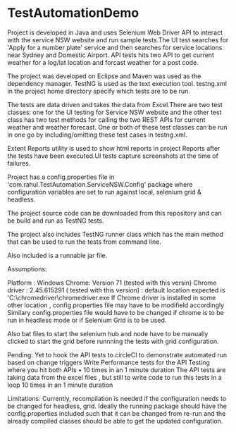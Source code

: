 # TestAutomationDemo


Project is developed in Java and uses Selenium Web Driver API to interact with the service NSW website and run sample tests.The UI test searches for 'Apply for a number plate' service and then searches for service locations near Sydney and Domestic Airport.
API tests hits two API to get current weather for a log/lat location and forcast weather for a post code. 

The project was developed on Eclipse and Maven was used as the dependency manager.
TestNG is used as the text execution tool. testng.xml in the project home directory specify which tests are to be run.

The tests are data driven and takes the data from Excel.There are two test classes: one for the UI testing for Service NSW website and the other test class has two test methods for calling the two REST APIs for current weather and weather forecast.
One or both of these test classes can be run in one go by including/omitting these test cases in testng.xml.


Extent Reports utility is used to show html reports in project Reports after the tests have been executed.UI tests capture screenshots at the time of failures.



Project has a config.properties file in 'com.rahul.TestAutomation.ServiceNSW.Config' package where configuration variables are set to run against local, selenium grid & headless.


The project source code  can be downloaded from this repository and can be build and run as TestNG tests.

The project also includes TestNG runner class which has the main method that can be used to run the tests from command line.

Also included is a runnable jar file.

Assumptions:

Platform : Windows
Chrome: Version 71 (tested with this versin)
Chrome driver : 2.45.615291 ( tested with this version) : default location expected is 'C:\chromedriver\chromedriver.exe 
If Chrome driver is installed in some other location , config.properties file may have to be modifield accordingly 
Similary config.properties file would have to be changed if chrome is to be run in headless mode or if Selenium Grid is to be used. 

Also  bat files to start the selenium hub and node have to be manually clicked to start the grid before runnning the tests with grid configuration.


Pending:
Yet to hook the API tests to circleCI to demonstrate automated run based on change triggers
Write Performance tests for the API Testing where you hit both APIs 
•	10 times in an 1 minute duration 
The API tests are taking data from the excel files , but still to write code to run this tests in a loop 10 times in an 1 minute duration

Limitations:
Currently, recompilation is needed if the configuration needs to be changed for headless, grid. Ideally the running package should have the config.properties included such that it can be changed from re-run and the already compiled classes should be able to get the updated configuration. 

